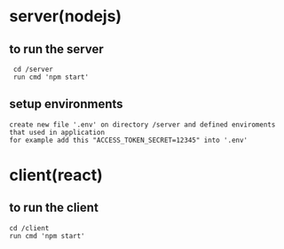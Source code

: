 # server(nodejs)
## to run the server
```
 cd /server 
 run cmd 'npm start'
```
## setup environments
```
create new file '.env' on directory /server and defined enviroments that used in application
for example add this "ACCESS_TOKEN_SECRET=12345" into '.env' 
```


# client(react)
## to run the client
```
cd /client
run cmd 'npm start'
```


